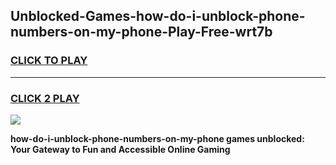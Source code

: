 
## Unblocked-Games-how-do-i-unblock-phone-numbers-on-my-phone-Play-Free-wrt7b
<h3>
<a href="https://premium76.site?title=how-do-i-unblock-phone-numbers-on-my-phone&ref=10A">CLICK TO PLAY</a></h3>
<hr>

<h3>
<a href="https://premium76.site?title=how-do-i-unblock-phone-numbers-on-my-phone&ref=10A">CLICK 2 PLAY</a>
  
</h3>

<a href="https://premium76.site?title=how-do-i-unblock-phone-numbers-on-my-phone&ref=10A"><img src="https://clearcache.store/games.png"></a>


**how-do-i-unblock-phone-numbers-on-my-phone games unblocked: Your Gateway to Fun and Accessible Online Gaming**
